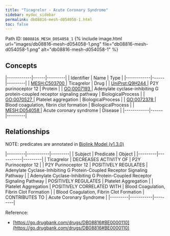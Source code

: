 ```yaml
---
title: "Ticagrelor - Acute Coronary Syndrome"
sidebar: mydoc_sidebar
permalink: db08816-mesh-d054058-1.html
toc: false 
---
```



Path ID: `DB08816_MESH_D054058_1`
{% include image.html url="images/db08816-mesh-d054058-1.png" file="db08816-mesh-d054058-1.png" alt="db08816-mesh-d054058-1" %}

## Concepts

|------------|------|---------|
| Identifier | Name | Type    |
|------------|------|---------|
| <a href="https://identifiers.org/MESH:C503700">MESH:C503700 </a> | Ticagrelor | Drug |
| <a href="https://identifiers.org/UniProt:Q9H244">UniProt:Q9H244 </a> | P2Y purinoceptor 12 | Protein |
| <a href="https://identifiers.org/GO:0007193">GO:0007193 </a> | Adenylate cyclase-inhibiting G protein-coupled receptor signaling pathway | BiologicalProcess |
| <a href="https://identifiers.org/GO:0070527">GO:0070527 </a> | Platelet aggregation | BiologicalProcess |
| <a href="https://identifiers.org/GO:0072378">GO:0072378 </a> | Blood coagulation, fibrin clot formation | BiologicalProcess |
| <a href="https://identifiers.org/MESH:D054058">MESH:D054058 </a> | Acute coronary syndrome | Disease |
|------------|------|---------|

## Relationships


NOTE: predicates are annotated in <a href="https://github.com/biolink/biolink-model/releases/tag/v1.3.0">Biolink Model (v1.3.0)</a>

|---------|-----------|---------|
| Subject | Predicate | Object  |
|---------|-----------|---------|
| Ticagrelor | DECREASES ACTIVITY OF | P2Y Purinoceptor 12 |
| P2Y Purinoceptor 12 | POSITIVELY REGULATES | Adenylate Cyclase-Inhibiting G Protein-Coupled Receptor Signaling Pathway |
| Adenylate Cyclase-Inhibiting G Protein-Coupled Receptor Signaling Pathway | POSITIVELY REGULATES | Platelet Aggregation |
| Platelet Aggregation | POSITIVELY CORRELATED WITH | Blood Coagulation, Fibrin Clot Formation |
| Blood Coagulation, Fibrin Clot Formation | CONTRIBUTES TO | Acute Coronary Syndrome |
|---------|-----------|---------|

Reference: 
  - [https://go.drugbank.com/drugs/DB08816#BE0000110](https://go.drugbank.com/drugs/DB08816#BE0000110)
